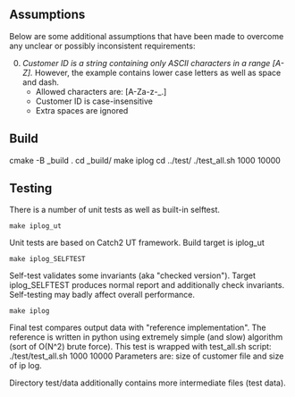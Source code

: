 
Assumptions
-----------

Below are some additional assumptions that have been made to overcome any
unclear or possibly inconsistent requirements:

0. _Customer ID is a string containing only ASCII characters in a range [A-Z]._ 
However, the example contains lower case letters as well as space and dash. 
    * Allowed characters are: [A-Za-z\-_\.]
    * Customer ID is case-insensitive
    * Extra spaces are ignored

Build
-----
cmake -B _build .
cd _build/
make iplog
cd ../test/
./test_all.sh 1000 10000


Testing
-------
There is a number of unit tests as well as built-in selftest.

    make iplog_ut
Unit tests are based on Catch2 UT framework. Build target is iplog_ut

    make iplog_SELFTEST
Self-test validates some invariants (aka "checked version"). 
Target iplog_SELFTEST produces normal report and additionally check invariants. 
Self-testing may badly affect overall performance.

    make iplog
Final test compares output data with "reference implementation". 
The reference is written in python using extremely simple (and slow) 
algorithm (sort of O(N^2) brute force).
This test is wrapped with test_all.sh script:
./test/test_all.sh 1000 10000
Parameters are: size of customer file and size of ip log. 

Directory test/data additionally contains more intermediate files (test data).